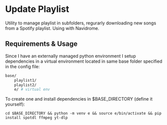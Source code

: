# Update Playlist
Utility to manage playlist in subfolders, regurarly downloading new songs from a Spotify playlist. Using with Navidrome.

## Requirements & Usage

Since I have an externally managed python environment I setup dependencies in a virtual environment located in same base folder specified in the config file:

``` sh
base/
    playlist1/
    playlist2/
    e/ # virtual env
```

To create one and install dependencies in $BASE_DIRECTORY (define it yourself):
```
cd $BASE_DIRECTORY && python -m venv e && source e/bin/activate && pip install spotdl ffmpeg yt-dlp
```

